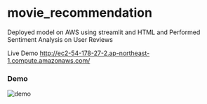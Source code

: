 # movie_recommendation
 
Deployed model on AWS using streamlit and HTML and Performed Sentiment Analysis on User Reviews

Live Demo http://ec2-54-178-27-2.ap-northeast-1.compute.amazonaws.com/
### Demo
![demo](https://user-images.githubusercontent.com/90147485/205139418-27d0b1cc-7cec-437c-bd25-059832f776b6.gif)

